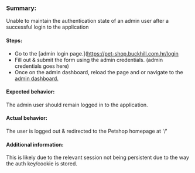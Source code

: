 
### Summary: 
Unable to maintain the authentication state of an admin user after a successful login to the application

#### Steps:

* Go to the [admin login page.](https://pet-shop.buckhill.com.hr/login
* Fill out & submit the form using the admin credentials. (admin credentials goes here)
* Once on the admin dashboard, reload the page and or navigate to the [admin dashboard.](https://pet-shop.buckhill.com.hr/dashboard)

#### Expected behavior: 
The admin user should remain logged in to the application.

#### Actual behavior: 
The user is logged out & redirected to the Petshop homepage at '/'

#### Additional information:
This is likely due to the relevant session not being persistent due to the way the auth key/cookie is stored.
